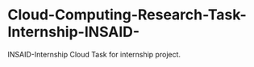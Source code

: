 # Cloud-Computing-Research-Task-Internship-INSAID-
INSAID-Internship Cloud Task for internship project.
